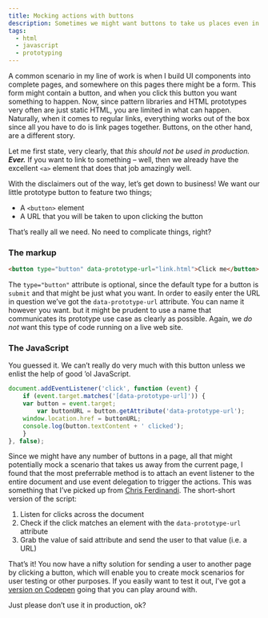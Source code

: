 ```yaml
---
title: Mocking actions with buttons
description: Sometimes we might want buttons to take us places even in prototypes. This solution helps mock flows in static HTML prototypes.
tags:
  - html
  - javascript
  - prototyping
---
```


A common scenario in my line of work is when I build UI components into complete pages, and somewhere on this pages there might be a form. This form might contain a button, and when you click this button you want something to happen. Now, since pattern libraries and HTML prototypes very often are just static HTML, you are limited in what can happen. Naturally, when it comes to regular links, everything works out of the box since all you have to do is link pages together. Buttons, on the other hand, are a different story. 

Let me first state, very clearly, that _this should not be used in production. **Ever.**_ If you want to link to something – well, then we already have the excellent `<a>` element that does that job amazingly well.

With the disclaimers out of the way, let’s get down to business! We want our little prototype button to feature two things;

* A `<button>` element
* A URL that you will be taken to upon clicking the button

That’s really all we need. No need to complicate things, right?

### The markup

```html
<button type="button" data-prototype-url="link.html">Click me</button>
```

The `type="button"` attribute is optional, since the default type for a button is `submit` and that might be just what you want. In order to easily enter the URL in question we’ve got the `data-prototype-url` attribute. You can name it however you want. but it might be prudent to use a name that communicates its prototype use case as clearly as possible. Again, we _do not_ want this type of code running on a live web site.

### The JavaScript

You guessed it. We can’t really do very much with this button unless we enlist the help of good ’ol JavaScript.

```javascript
document.addEventListener('click', function (event) {
	if (event.target.matches('[data-prototype-url]')) {
    var button = event.target;
		var buttonURL = button.getAttribute('data-prototype-url');
    window.location.href = buttonURL;
    console.log(button.textContent + ' clicked');
	}
}, false);
```

Since we might have any number of buttons in a page, all that might potentially mock a scenario that takes us away from the current page, I found that the most preferrable method is to attach an event listener to the entire document and use event delegation to trigger the actions. This was something that I’ve picked up from [Chris Ferdinandi](https://gomakethings.com/why-is-javascript-event-delegation-better-than-attaching-events-to-each-element/). The short-short version of the script:

1. Listen for clicks across the document
2. Check if the click matches an element with the `data-prototype-url` attribute
3. Grab the value of said attribute and send the user to that value (i.e. a URL)

That’s it! You now have a nifty solution for sending a user to another page by clicking a button, which will enable you to create mock scenarios for user testing or other purposes. If you easily want to test it out, I’ve got a [version on Codepen](https://codepen.io/frippz/pen/LJmeLy) going that you can play around with.

Just please don’t use it in production, ok?